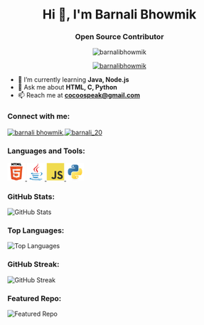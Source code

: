 <h1 align="center">Hi 👋, I'm Barnali Bhowmik</h1>
<h3 align="center">Open Source Contributor</h3>

<p align="center">
  <img src="https://komarev.com/ghpvc/?username=barnalibhowmik&label=Profile%20views&color=0e75b6&style=flat" alt="barnalibhowmik" />
</p>

<p align="center">
  <a href="https://github.com/ryo-ma/github-profile-trophy">
    <img src="https://github-profile-trophy.vercel.app/?username=barnalibhowmik" alt="barnalibhowmik" />
  </a>
</p>

- 🌱 I’m currently learning **Java, Node.js**
- 💬 Ask me about **HTML, C, Python**
- 📫 Reach me at **cocoospeak@gmail.com**

<h3 align="left">Connect with me:</h3>
<p align="left">
  <a href="https://linkedin.com/in/barnalibhowmik" target="_blank">
    <img align="center" src="https://raw.githubusercontent.com/rahuldkjain/github-profile-readme-generator/master/src/images/icons/Social/linked-in-alt.svg" alt="barnali bhowmik" height="30" width="40" />
  </a>
  <a href="https://www.leetcode.com/barnali_20" target="_blank">
    <img align="center" src="https://raw.githubusercontent.com/rahuldkjain/github-profile-readme-generator/master/src/images/icons/Social/leet-code.svg" alt="barnali_20" height="30" width="40" />
  </a>
</p>

<h3 align="left">Languages and Tools:</h3>
<p align="left">
  <a href="https://www.w3.org/html/" target="_blank" rel="noreferrer">
    <img src="https://raw.githubusercontent.com/devicons/devicon/master/icons/html5/html5-original-wordmark.svg" alt="html5" width="40" height="40"/>
  </a>
  <a href="https://www.java.com" target="_blank" rel="noreferrer">
    <img src="https://raw.githubusercontent.com/devicons/devicon/master/icons/java/java-original.svg" alt="java" width="40" height="40"/>
  </a>
  <a href="https://developer.mozilla.org/en-US/docs/Web/JavaScript" target="_blank" rel="noreferrer">
    <img src="https://raw.githubusercontent.com/devicons/devicon/master/icons/javascript/javascript-original.svg" alt="javascript" width="40" height="40"/>
  </a>
  <a href="https://www.python.org" target="_blank" rel="noreferrer">
    <img src="https://raw.githubusercontent.com/devicons/devicon/master/icons/python/python-original.svg" alt="python" width="40" height="40"/>
  </a>
</p>

<h3 align="left">GitHub Stats:</h3>
<p align="left">
  <img src="https://github-readme-stats.vercel.app/api?username=barnalibhowmik&theme=greywhite&show_icons=true" alt="GitHub Stats" />
</p>

<h3 align="left">Top Languages:</h3>
<p align="left">
  <img src="https://github-readme-stats.vercel.app/api/top-langs/?username=barnalibhowmik&layout=compact&theme=greywhite" alt="Top Languages" />
</p>

<h3 align="left">GitHub Streak:</h3>
<p align="left">
  <img src="https://github-readme-streak-stats.herokuapp.com/?user=barnalibhowmik&theme=greywhite" alt="GitHub Streak" />
</p>

<h3 align="left">Featured Repo:</h3>
<p align="left">
  <img src="https://github-readme-stats.vercel.app/api/pin/?username=barnalibhowmik&repo=README.md&theme=swift" alt="Featured Repo" />
</p>
